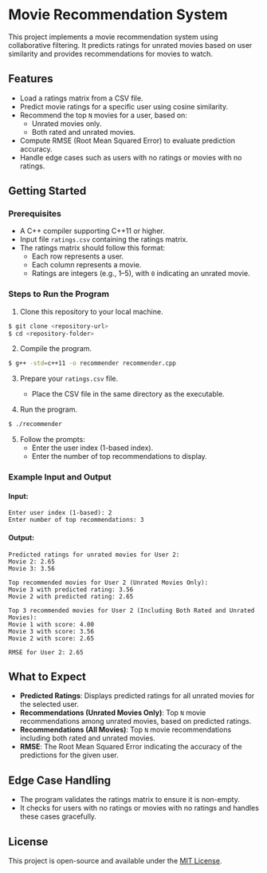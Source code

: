 # Movie Recommendation System

This project implements a movie recommendation system using collaborative filtering. It predicts ratings for unrated movies based on user similarity and provides recommendations for movies to watch.

## Features
- Load a ratings matrix from a CSV file.
- Predict movie ratings for a specific user using cosine similarity.
- Recommend the top `N` movies for a user, based on:
  - Unrated movies only.
  - Both rated and unrated movies.
- Compute RMSE (Root Mean Squared Error) to evaluate prediction accuracy.
- Handle edge cases such as users with no ratings or movies with no ratings.

## Getting Started

### Prerequisites
- A C++ compiler supporting C++11 or higher.
- Input file `ratings.csv` containing the ratings matrix.
- The ratings matrix should follow this format:
  - Each row represents a user.
  - Each column represents a movie.
  - Ratings are integers (e.g., 1–5), with `0` indicating an unrated movie.

### Steps to Run the Program

1. Clone this repository to your local machine.
```bash
$ git clone <repository-url>
$ cd <repository-folder>
```

2. Compile the program.
```bash
$ g++ -std=c++11 -o recommender recommender.cpp
```

3. Prepare your `ratings.csv` file.
   - Place the CSV file in the same directory as the executable.

4. Run the program.
```bash
$ ./recommender
```

5. Follow the prompts:
   - Enter the user index (1-based index).
   - Enter the number of top recommendations to display.

### Example Input and Output

#### Input:
```
Enter user index (1-based): 2
Enter number of top recommendations: 3
```

#### Output:
```
Predicted ratings for unrated movies for User 2:
Movie 2: 2.65
Movie 3: 3.56

Top recommended movies for User 2 (Unrated Movies Only):
Movie 3 with predicted rating: 3.56
Movie 2 with predicted rating: 2.65

Top 3 recommended movies for User 2 (Including Both Rated and Unrated Movies):
Movie 1 with score: 4.00
Movie 3 with score: 3.56
Movie 2 with score: 2.65

RMSE for User 2: 2.65
```

## What to Expect
- **Predicted Ratings**: Displays predicted ratings for all unrated movies for the selected user.
- **Recommendations (Unrated Movies Only)**: Top `N` movie recommendations among unrated movies, based on predicted ratings.
- **Recommendations (All Movies)**: Top `N` movie recommendations including both rated and unrated movies.
- **RMSE**: The Root Mean Squared Error indicating the accuracy of the predictions for the given user.

## Edge Case Handling
- The program validates the ratings matrix to ensure it is non-empty.
- It checks for users with no ratings or movies with no ratings and handles these cases gracefully.

## License
This project is open-source and available under the [MIT License](LICENSE).
